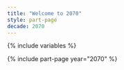 ```yaml
---
title: "Welcome to 2070"
style: part-page
decade: 2070
---
```


{% include variables %}

{% include part-page year="2070" %}


